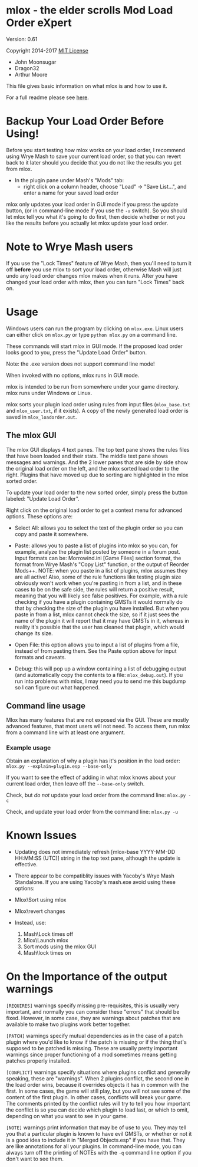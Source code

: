 # mlox - the elder scrolls Mod Load Order eXpert

Version: 0.61

Copyright 2014-2017 [MIT License](License.txt)
* John Moonsugar
* Dragon32
* Arthur Moore

This file gives basic information on what mlox is and how to use it.

For a full readme please see [here](https://github.com/mlox/mlox/blob/master/README.md).

# Backup Your Load Order Before Using!
Before you start testing how mlox works on your load order, I recommend using Wrye Mash to save your current load order, so that you can revert back to it later should you decide that you do not like the results you get from mlox.
* In the plugin pane under Mash's "Mods" tab:
  * right click on a column header, choose "Load" -> "Save List...", and enter a name for your saved load order


mlox only updates your load order in GUI mode if you press the update button, (or in command-line mode if you use the `-u` switch).
So you should let mlox tell you what it's going to do first, then decide whether or not you like the results before you actually let mlox update your load order.

# Note to Wrye Mash users

If you use the "Lock Times" feature of Wrye Mash, then you'll need to turn it off **before** you use mlox to sort your load order, otherwise Mash will just undo any load order changes mlox makes when it runs.
After you have changed your load order with mlox, then you can turn "Lock Times" back on.

# Usage
Windows users can run the program by clicking on `mlox.exe`.  Linux users can either click on `mlox.py` or type `python mlox.py` on a command line.

These commands will start mlox in GUI mode. If the proposed load order looks good to you, press the "Update Load Order" button.

Note: the .exe version does not support command line mode!

When invoked with no options, mlox runs in GUI mode.

mlox is intended to be run from somewhere under your game directory.
mlox runs under Windows or Linux.

mlox sorts your plugin load order using rules from input files (`mlox_base.txt` and `mlox_user.txt`, if it exists). A copy of the newly generated load order is saved in `mlox_loadorder.out`.

## The mlox GUI
The mlox GUI displays 4 text panes.
The top text pane shows the rules files that have been loaded and their stats.
The middle text pane shows messages and warnings.
And the 2 lower panes that are side by side show the original load order on the left, and the mlox sorted load order to the right.
Plugins that have moved up due to sorting are highlighted in the mlox sorted order.

To update your load order to the new sorted order, simply press the button labeled: "Update Load Order".

Right click on the original load order to get a context menu for advanced options.
These options are:

* Select All: allows you to select the text of the plugin order so you can copy and paste it somewhere.

* Paste: allows you to paste a list of plugins into mlox so you can, for example, analyze the plugin list posted by someone in a forum post.
Input formats can be: Morrowind.ini [Game Files] section format, the format from Wrye Mash's "Copy List" function, or the output of Reorder Mods++.
NOTE: when you paste in a list of plugins, mlox assumes they are all active!
Also, some of the rule functions like testing plugin size obviously won't work when you're pasting in from a list, and in these cases to be on the safe side, the rules will return a positive result, meaning that you will likely see false positives.
For example, with a rule checking if you have a plugin containing GMSTs it would normally do that by checking the size of the plugin you have installed.
But when you paste in from a list, mlox cannot check the size, so if it just sees the name of the plugin it will report that it may have GMSTs in it, whereas in reality it's possible that the user has cleaned that plugin, which would change its size.

* Open File: this option allows you to input a list of plugins from a file, instead of from pasting them.
See the Paste option above for input formats and caveats.

* Debug: this will pop up a window containing a list of debugging output (and automatically copy the contents to a file: `mlox_debug.out`).
If you run into problems with mlox, I may need you to send me this bugdump so I can figure out what happened.

## Command line usage

Mlox has many features that are not exposed via the GUI.
These are mostly advanced features, that most users will not need.
To access them, run mlox from a command line with at least one argument.

### Example usage
Obtain an explanation of why a plugin has it's position in the load order:
`mlox.py --explain=plugin.esp --base-only`

If you want to see the effect of adding in what mlox knows about your current load order, then leave off the `--base-only` switch.

Check, but *do not* update your load order from the command line:
`mlox.py -c`

Check, and update your load order from the command line:
`mlox.py -u`



# Known Issues
* Updating does not immediately refresh [mlox-base YYYY-MM-DD HH:MM:SS (UTC)] string in the top text pane, although the update is effective.

* There appear to be compatiblity issues with Yacoby's Wrye Mash Standalone.
If you are using Yacoby's mash.exe avoid using these options:
 * Mlox\Sort using mlox
 * Mlox\revert changes

* Instead, use:
    1. Mash\Lock times off
    2. Mlox\Launch mlox
    3. Sort mods using the mlox GUI
    4. Mash\lock times on

# On the Importance of the output warnings
`[REQUIRES]` warnings specify missing pre-requisites, this is usually very important, and normally you can consider these "errors" that should be fixed.
However, in some case, they are warnings about patches that are available to make two plugins work better together.

`[PATCH]` warnings specify mutual dependencies as in the case of a patch plugin where you'd like to know if the patch is missing or if the thing that's supposed to be patched is missing.
These are usually pretty important warnings since proper functioning of a mod sometimes means getting patches properly installed.

`[CONFLICT]` warnings specify situations where plugins conflict and generally speaking, these are "warnings".
When 2 plugins conflict, the second one in the load order wins, because it overrides objects it has in common with the first.
In some cases, the game will still play, but you will not see some of the content of the first plugin.
In other cases, conflicts will break your game.
The comments printed by the conflict rules will try to tell you how important the conflict is so you can decide which plugin to load last, or which to omit, depending on what you want to see in your game.

`[NOTE]` warnings print information that may be of use to you.
They may tell you that a particular plugin is known to have evil GMSTs, or whether or not it is a good idea to include it in "Merged Objects.esp" if you have that.
They are like annotations for all your plugins.
In command-line mode, you can always turn off the printing of NOTEs with the `-q` command line option if you don't want to see them.
